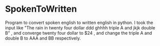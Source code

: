 # SpokenToWritten
Program to convert spoken english to written english in python. I took the input like "The rain in twenty four dollar ddd ghhhh triple A and jkjk double B" , 
and converge twenty four dollar to $24 , 
and change the triple A and double B to AAA and BB respectively. 
